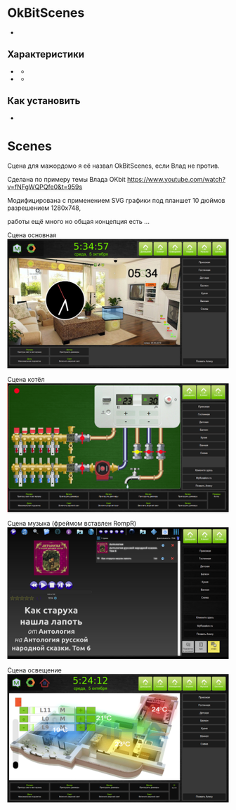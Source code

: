 # OkBitScenes

-

## Характеристики

* -
* -

##  Как установить

-

# Scenes
Сцена для мажордомо я её назвал OkBitScenes, если Влад не против.

Сделана по примеру темы Влада OKbit https://www.youtube.com/watch?v=fNFgWQPQfe0&t=959s

Модифицирована с применением SVG графики под планшет 10 дюймов разрешением 1280x748, 

работы ещё много но общая концепция есть ...

Сцена основная
![](images/OkBitHome.png)

Сцена котёл
![](images/OkBitKotel.png)

Сцена музыка (фреймом вставлен RompR)
![](images/OkBitMuzic.png)

Сцена освещение
![](images/OkBitLight.png)
